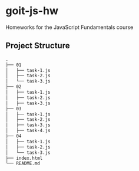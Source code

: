 # goit-js-hw

Homeworks for the JavaScript Fundamentals course

## Project Structure

```html
.
├── 01
│   ├── task-1.js
│   ├── task-2.js
│   └── task-3.js
├── 02
│   ├── task-1.js
│   ├── task-2.js
│   ├── task-3.js
├── 03
│   ├── task-1.js
│   ├── task-2.js
│   ├── task-3.js
│   ├── task-4.js
├── 04
│   ├── task-1.js
│   ├── task-2.js
│   └── task-3.js
├── index.html
└── README.md
```
